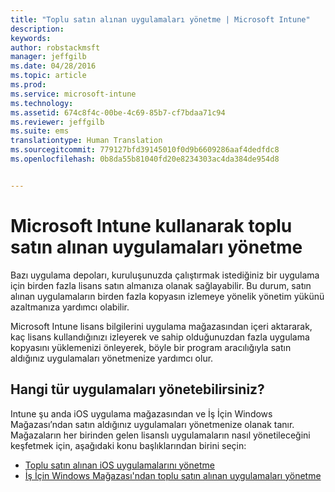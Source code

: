 ```yaml
---
title: "Toplu satın alınan uygulamaları yönetme | Microsoft Intune"
description: 
keywords: 
author: robstackmsft
manager: jeffgilb
ms.date: 04/28/2016
ms.topic: article
ms.prod: 
ms.service: microsoft-intune
ms.technology: 
ms.assetid: 674c8f4c-00be-4c69-85b7-cf7bdaa71c94
ms.reviewer: jeffgilb
ms.suite: ems
translationtype: Human Translation
ms.sourcegitcommit: 779127bfd39145010f0d9b6609286aaf4dedfdc8
ms.openlocfilehash: 0b8da55b81040fd20e8234303ac4da384de954d8


---
```


# Microsoft Intune kullanarak toplu satın alınan uygulamaları yönetme

Bazı uygulama depoları, kuruluşunuzda çalıştırmak istediğiniz bir uygulama için birden fazla lisans satın almanıza olanak sağlayabilir. Bu durum, satın alınan uygulamaların birden fazla kopyasın izlemeye yönelik yönetim yükünü azaltmanıza yardımcı olabilir.

Microsoft Intune lisans bilgilerini uygulama mağazasından içeri aktararak, kaç lisans kullandığınızı izleyerek ve sahip olduğunuzdan fazla uygulama kopyasını yüklemenizi önleyerek, böyle bir program aracılığıyla satın aldığınız uygulamaları yönetmenize yardımcı olur.

## Hangi tür uygulamaları yönetebilirsiniz?

Intune şu anda iOS uygulama mağazasından ve İş İçin Windows Mağazası’ndan satın aldığınız uygulamaları yönetmenize olanak tanır.
Mağazaların her birinden gelen lisanslı uygulamaların nasıl yönetileceğini keşfetmek için, aşağıdaki konu başlıklarından birini seçin:

- [Toplu satın alınan iOS uygulamalarını yönetme](manage-ios-apps-you-purchased-through-a-volume-purchase-program-with-microsoft-intune.md)
- [İş İçin Windows Mağazası'ndan toplu satın alınan uygulamaları yönetme](manage-apps-you-purchased-from-the-windows-store-for-business-with-microsoft-intune.md)






<!--HONumber=Jun16_HO4-->


